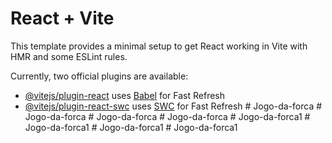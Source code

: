 # React + Vite

This template provides a minimal setup to get React working in Vite with HMR and some ESLint rules.

Currently, two official plugins are available:

- [@vitejs/plugin-react](https://github.com/vitejs/vite-plugin-react/blob/main/packages/plugin-react/README.md) uses [Babel](https://babeljs.io/) for Fast Refresh
- [@vitejs/plugin-react-swc](https://github.com/vitejs/vite-plugin-react-swc) uses [SWC](https://swc.rs/) for Fast Refresh
#   J o g o - d a - f o r c a  
 #   J o g o - d a - f o r c a  
 #   J o g o - d a - f o r c a  
 #   J o g o - d a - f o r c a  
 #   J o g o - d a - f o r c a 1  
 #   J o g o - d a - f o r c a 1  
 #   J o g o - d a - f o r c a 1  
 #   J o g o - d a - f o r c a 1  
 